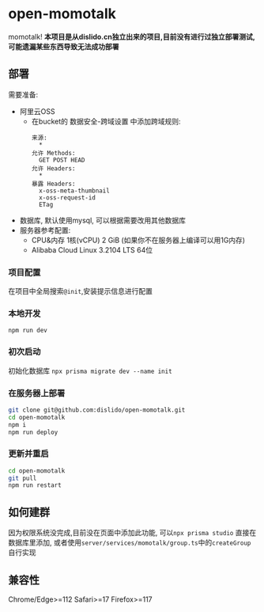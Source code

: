 # open-momotalk
momotalk!
__本项目是从dislido.cn独立出来的项目,目前没有进行过独立部署测试,可能遗漏某些东西导致无法成功部署__

## 部署
需要准备:
- 阿里云OSS
  - 在bucket的 数据安全-跨域设置 中添加跨域规则:
    ```
    来源:
      *
    允许 Methods:
      GET POST HEAD
    允许 Headers:
      *
    暴露 Headers:
      x-oss-meta-thumbnail
      x-oss-request-id
      ETag
    ```
- 数据库, 默认使用mysql, 可以根据需要改用其他数据库
- 服务器参考配置:
  - CPU&内存 1核(vCPU) 2 GiB (如果你不在服务器上编译可以用1G内存)
  - Alibaba Cloud Linux 3.2104 LTS 64位

### 项目配置
在项目中全局搜索`@init`,安装提示信息进行配置

### 本地开发
`npm run dev`

### 初次启动
初始化数据库 `npx prisma migrate dev --name init`

### 在服务器上部署
```bash
git clone git@github.com:dislido/open-momotalk.git
cd open-momotalk
npm i
npm run deploy
```

### 更新并重启
```bash
cd open-momotalk
git pull
npm run restart
```

## 如何建群
因为权限系统没完成,目前没在页面中添加此功能, 可以`npx prisma studio` 直接在数据库里添加,
或者使用`server/services/momotalk/group.ts`中的`createGroup`自行实现

## 兼容性
Chrome/Edge>=112
Safari>=17
Firefox>=117
